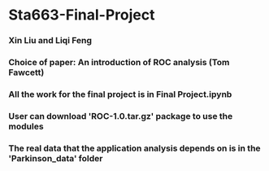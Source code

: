 # Sta663-Final-Project
### Xin Liu and Liqi Feng
### Choice of paper: An introduction of ROC analysis (Tom Fawcett)
### All the work for the final project is in Final Project.ipynb
### User can download 'ROC-1.0.tar.gz' package to use the modules
### The real data that the application analysis depends on is in the 'Parkinson_data' folder

